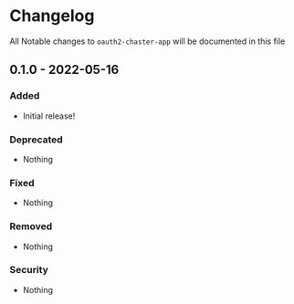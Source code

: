 # Changelog

All Notable changes to `oauth2-chaster-app` will be documented in this file

## 0.1.0 - 2022-05-16

### Added
- Initial release!

### Deprecated
- Nothing

### Fixed
- Nothing

### Removed
- Nothing

### Security
- Nothing
